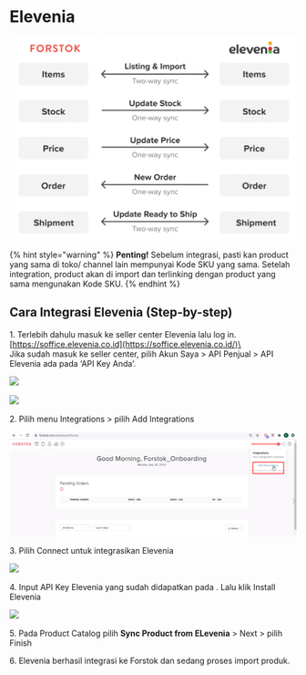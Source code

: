 # Elevenia

![](../../.gitbook/assets/screen-shot-2021-05-31-at-1.55.14-pm.png)

{% hint style="warning" %}
**Penting!**  Sebelum integrasi, pasti kan product yang sama di toko/ channel lain mempunyai Kode SKU yang sama. Setelah integration, product akan di import dan terlinking dengan product yang sama mengunakan Kode SKU.
{% endhint %}

## Cara Integrasi Elevenia (Step-by-step)



1\. Terlebih dahulu masuk ke seller center Elevenia lalu log in. [https://soffice.elevenia.co.id](https://soffice.elevenia.co.id/)\
\
Jika sudah masuk ke seller center, pilih Akun Saya > API Penjual > API Elevenia ada pada ‘API Key Anda’.

![](https://s3.amazonaws.com/cdn.freshdesk.com/data/helpdesk/attachments/production/48083389644/original/HzzvI4MG0qp49n0MqefCSEywQcb4dU2RvQ.png?1611657590)

![](https://s3.amazonaws.com/cdn.freshdesk.com/data/helpdesk/attachments/production/48083390696/original/94MIKd8EsHl\_9pI\_4gAMHIXnwudaW1PIRQ.png?1611657827)

2\. Pilih menu Integrations > pilih Add Integrations

![](<../../.gitbook/assets/image (142).png>)

3\.  Pilih Connect untuk integrasikan Elevenia

![](https://s3.amazonaws.com/cdn.freshdesk.com/data/helpdesk/attachments/production/48083388901/original/jOolF0PgVZ0eM7PdAIEpJt7ZjGYSANUtdA.png?1611657405)

4\. Input API Key Elevenia yang sudah didapatkan pada . Lalu klik Install Elevenia

![](https://s3.amazonaws.com/cdn.freshdesk.com/data/helpdesk/attachments/production/48062606507/original/J4skiqW4naEN3W0jRx2l-y4e7l\_4fToqEg.png?1601871452)

5\. Pada Product Catalog pilih **Sync Product from ELevenia** > Next > pilih Finish

6\. Elevenia berhasil integrasi ke Forstok dan sedang proses import produk.
